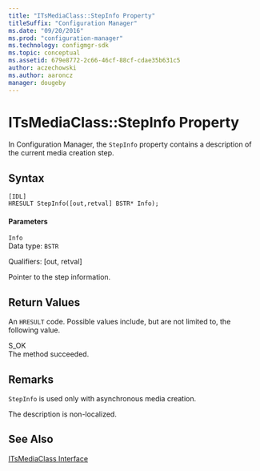 ```yaml
---
title: "ITsMediaClass::StepInfo Property"
titleSuffix: "Configuration Manager"
ms.date: "09/20/2016"
ms.prod: "configuration-manager"
ms.technology: configmgr-sdk
ms.topic: conceptual
ms.assetid: 679e8772-2c66-46cf-88cf-cdae35b631c5
author: aczechowski
ms.author: aaroncz
manager: dougeby
---
```

# ITsMediaClass::StepInfo Property
In Configuration Manager, the `StepInfo` property contains a description of the current media creation step.  

## Syntax  

```  
[IDL]  
HRESULT StepInfo([out,retval] BSTR* Info);  
```  

#### Parameters  
 `Info`  
 Data type: `BSTR`  

 Qualifiers: [out, retval]  

 Pointer to the step information.  

## Return Values  
 An `HRESULT` code. Possible values include, but are not limited to, the following value.  

 S_OK  
 The method succeeded.  

## Remarks  
 `StepInfo` is used only with asynchronous media creation.  

 The description is non-localized.  

## See Also  
 [ITsMediaClass Interface](../../../develop/reference/misc/itsmediaclass-interface.md)
